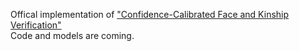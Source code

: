 Offical implementation of ["Confidence-Calibrated Face and Kinship Verification"](https://arxiv.org/abs/2210.13905)  
Code and models are coming.
